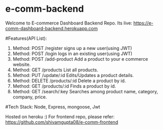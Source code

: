 # e-comm-backend
Welcome to E-commerce Dashboard Backend Repo. Its live: https://e-comm-dashboard-backend.herokuapp.com

#Features(API List):

1. Method: POST /register signs up a new user(using JWT)
2. Method: POST /login logs in an existing user(using JWT)
3. Method: POST /add-product Add a product to your e commerce website.
4. Method: GET /products List all products.
5. Method: PUT /update/:id Edits/Updates a product details.
6. Method: DELETE /products/:id Delete a product by id.
7. Method: GET /products/:id Finds a product by id.
8. Method: GET /search/:key Searches among product name, category, company, price.

#Tech Stack: 
Node, Express, mongoose, Jwt

Hosted on heroku :) For frontend repo, please refer: https://github.com/shivamgupta08/e-comm-frontend
